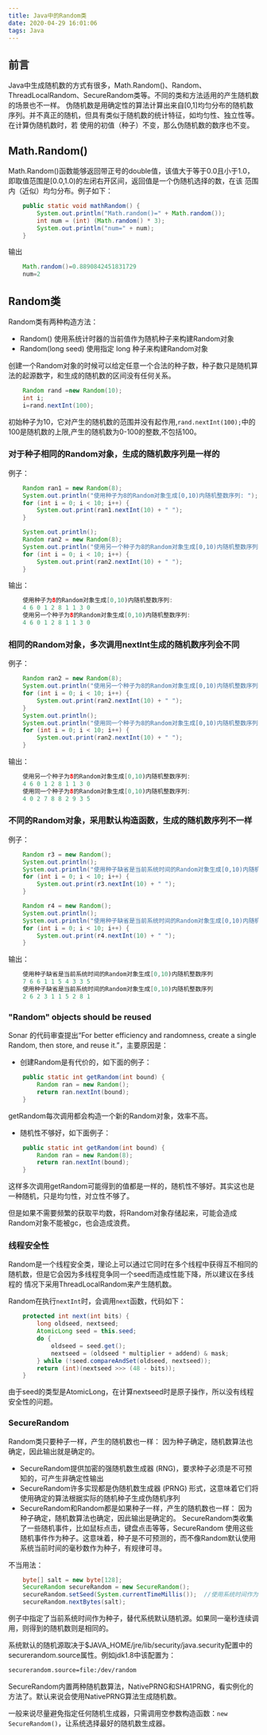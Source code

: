 ```yaml
---
title: Java中的Random类
date: 2020-04-29 16:01:06
tags: Java
---
```


## 前言

Java中生成随机数的方式有很多，Math.Random()、Random、ThreadLocalRandom、SecureRandom类等。不同的类和方法适用的产生随机数的场景也不一样。
伪随机数是用确定性的算法计算出来自[0,1]均匀分布的随机数序列。并不真正的随机，但具有类似于随机数的统计特征，如均匀性、独立性等。在计算伪随机数时，若
使用的初值（种子）不变，那么伪随机数的数序也不变。

## Math.Random()

Math.Random()函数能够返回带正号的double值，该值大于等于0.0且小于1.0，即取值范围是[0.0,1.0)的左闭右开区间，返回值是一个伪随机选择的数，在该
范围内（近似）均匀分布。例子如下：

```Java
    public static void mathRandom() {
        System.out.println("Math.random()=" + Math.random());
        int num = (int) (Math.random() * 3);
        System.out.println("num=" + num);
    }
```

输出

```Java
    Math.random()=0.8890842451831729
    num=2
```

## Random类

Random类有两种构造方法：

* Random()
  使用系统计时器的当前值作为随机种子来构建Random对象
* Random(long seed)
  使用指定 long 种子来构建Random对象

创建一个Random对象的时候可以给定任意一个合法的种子数，种子数只是随机算法的起源数字，和生成的随机数的区间没有任何关系。

```Java
    Random rand =new Random(10);
    int i;
    i=rand.nextInt(100);
```

初始种子为10，它对产生的随机数的范围并没有起作用,`rand.nextInt(100);`中的100是随机数的上限,产生的随机数为0-100的整数,不包括100。

### 对于种子相同的Random对象，生成的随机数序列是一样的

例子：

```Java
    Random ran1 = new Random(8);
    System.out.println("使用种子为8的Random对象生成[0,10)内随机整数序列: ");
    for (int i = 0; i < 10; i++) {
        System.out.print(ran1.nextInt(10) + " ");
    }

    System.out.println();
    Random ran2 = new Random(8);
    System.out.println("使用另一个种子为8的Random对象生成[0,10)内随机整数序列: ");
    for (int i = 0; i < 10; i++) {
        System.out.print(ran2.nextInt(10) + " ");
    }
```

输出：

```Java
    使用种子为8的Random对象生成[0,10)内随机整数序列:
    4 6 0 1 2 8 1 1 3 0
    使用另一个种子为8的Random对象生成[0,10)内随机整数序列:
    4 6 0 1 2 8 1 1 3 0
```

### 相同的Random对象，多次调用nextInt生成的随机数序列会不同

例子：

```Java
    Random ran2 = new Random(8);
    System.out.println("使用另一个种子为8的Random对象生成[0,10)内随机整数序列: ");
    for (int i = 0; i < 10; i++) {
        System.out.print(ran2.nextInt(10) + " ");
    }
    System.out.println();
    System.out.println("使用同一个种子为8的Random对象生成[0,10)内随机整数序列: ");
    for (int i = 0; i < 10; i++) {
        System.out.print(ran2.nextInt(10) + " ");
    }
```

输出：

```Java
    使用另一个种子为8的Random对象生成[0,10)内随机整数序列:
    4 6 0 1 2 8 1 1 3 0
    使用同一个种子为8的Random对象生成[0,10)内随机整数序列:
    4 0 2 7 8 8 2 9 3 5
```

### 不同的Random对象，采用默认构造函数，生成的随机数序列不一样

例子：

```Java
    Random r3 = new Random();
    System.out.println();
    System.out.println("使用种子缺省是当前系统时间的Random对象生成[0,10)内随机整数序列");
    for (int i = 0; i < 10; i++) {
        System.out.print(r3.nextInt(10) + " ");
    }

    Random r4 = new Random();
    System.out.println();
    System.out.println("使用种子缺省是当前系统时间的Random对象生成[0,10)内随机整数序列");
    for (int i = 0; i < 10; i++) {
        System.out.print(r4.nextInt(10) + " ");
    }
```

输出：

```Java
    使用种子缺省是当前系统时间的Random对象生成[0,10)内随机整数序列
    7 6 6 1 1 5 4 3 3 5
    使用种子缺省是当前系统时间的Random对象生成[0,10)内随机整数序列
    2 6 2 3 1 1 5 2 8 1
```

### "Random" objects should be reused

Sonar 的代码审查提出“For better efficiency and randomness, create a single Random, then store, and reuse it.”，主要原因是：

* 创建Random是有代价的，如下面的例子：

```Java
    public static int getRandom(int bound) {
        Random ran = new Random();
        return ran.nextInt(bound);
    }
```

getRandom每次调用都会构造一个新的Random对象，效率不高。

* 随机性不够好，如下面例子：

```Java
    public static int getRandom(int bound) {
        Random ran = new Random(8);
        return ran.nextInt(bound);
    }
```

这样多次调用getRandom可能得到的值都是一样的，随机性不够好。其实这也是一种随机，只是均匀性，对立性不够了。

但是如果不需要频繁的获取平均数，将Random对象存储起来，可能会造成Random对象不能被gc，也会造成浪费。

### 线程安全性

Random是一个线程安全类，理论上可以通过它同时在多个线程中获得互不相同的随机数，但是它会因为多线程竞争同一个seed而造成性能下降，所以建议在多线程的
情况下采用ThreadLocalRandom来产生随机数。

Random在执行`nextInt`时，会调用`next`函数，代码如下：

```Java
    protected int next(int bits) {
        long oldseed, nextseed;
        AtomicLong seed = this.seed;
        do {
            oldseed = seed.get();
            nextseed = (oldseed * multiplier + addend) & mask;
        } while (!seed.compareAndSet(oldseed, nextseed));
        return (int)(nextseed >>> (48 - bits));
    }
```

由于seed的类型是AtomicLong，在计算nextseed时是原子操作，所以没有线程安全性的问题。

### SecureRandom

Random类只要种子一样，产生的随机数也一样： 因为种子确定，随机数算法也确定，因此输出就是确定的。

* SecureRandom提供加密的强随机数生成器 (RNG)，要求种子必须是不可预知的，可产生非确定性输出
* SecureRandom许多实现都是伪随机数生成器 (PRNG) 形式，这意味着它们将使用确定的算法根据实际的随机种子生成伪随机序列
* SecureRandom和Random都是如果种子一样，产生的随机数也一样： 因为种子确定，随机数算法也确定，因此输出是确定的。
  SecureRandom类收集了一些随机事件，比如鼠标点击，键盘点击等等，SecureRandom 使用这些随机事件作为种子。这意味着，种子是不可预测的，而不像Random默认使用系统当前时间的毫秒数作为种子，有规律可寻。

不当用法：

```Java
    byte[] salt = new byte[128];
    SecureRandom secureRandom = new SecureRandom();
    secureRandom.setSeed(System.currentTimeMillis());  //使用系统时间作为种子
    secureRandom.nextBytes(salt);
```

例子中指定了当前系统时间作为种子，替代系统默认随机源。如果同一毫秒连续调用，则得到的随机数则是相同的。

系统默认的随机源取决于$JAVA_HOME/jre/lib/security/java.security配置中的securerandom.source属性。例如jdk1.8中该配置为：

```sh
securerandom.source=file:/dev/random
```

SecureRandom内置两种随机数算法，NativePRNG和SHA1PRNG，看实例化的方法了。默认来说会使用NativePRNG算法生成随机数。

一般来说尽量避免指定任何随机生成器，只需调用空参数构造函数：`new SecureRandom()`，让系统选择最好的随机数生成器。
